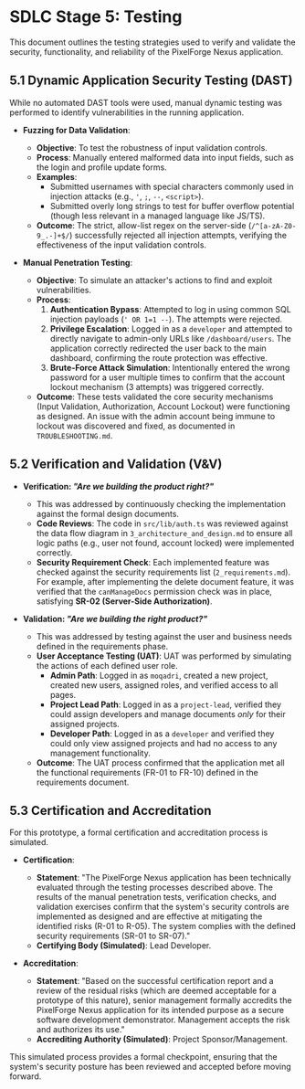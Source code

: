 # SDLC Stage 5: Testing

This document outlines the testing strategies used to verify and validate the security, functionality, and reliability of the PixelForge Nexus application.

## 5.1 Dynamic Application Security Testing (DAST)

While no automated DAST tools were used, manual dynamic testing was performed to identify vulnerabilities in the running application.

- **Fuzzing for Data Validation**:
  - **Objective**: To test the robustness of input validation controls.
  - **Process**: Manually entered malformed data into input fields, such as the login and profile update forms.
  - **Examples**:
    - Submitted usernames with special characters commonly used in injection attacks (e.g., `'`, `;`, `--`, `<script>`).
    - Submitted overly long strings to test for buffer overflow potential (though less relevant in a managed language like JS/TS).
  - **Outcome**: The strict, allow-list regex on the server-side (`/^[a-zA-Z0-9_.-]+$/`) successfully rejected all injection attempts, verifying the effectiveness of the input validation controls.

- **Manual Penetration Testing**:
  - **Objective**: To simulate an attacker's actions to find and exploit vulnerabilities.
  - **Process**:
    1. **Authentication Bypass**: Attempted to log in using common SQL injection payloads (`' OR 1=1 --`). The attempts were rejected.
    2. **Privilege Escalation**: Logged in as a `developer` and attempted to directly navigate to admin-only URLs like `/dashboard/users`. The application correctly redirected the user back to the main dashboard, confirming the route protection was effective.
    3. **Brute-Force Attack Simulation**: Intentionally entered the wrong password for a user multiple times to confirm that the account lockout mechanism (3 attempts) was triggered correctly.
  - **Outcome**: These tests validated the core security mechanisms (Input Validation, Authorization, Account Lockout) were functioning as designed. An issue with the admin account being immune to lockout was discovered and fixed, as documented in `TROUBLESHOOTING.md`.

## 5.2 Verification and Validation (V&V)

- **Verification: *"Are we building the product right?"***
  - This was addressed by continuously checking the implementation against the formal design documents.
  - **Code Reviews**: The code in `src/lib/auth.ts` was reviewed against the data flow diagram in `3_architecture_and_design.md` to ensure all logic paths (e.g., user not found, account locked) were implemented correctly.
  - **Security Requirement Check**: Each implemented feature was checked against the security requirements list (`2_requirements.md`). For example, after implementing the delete document feature, it was verified that the `canManageDocs` permission check was in place, satisfying **SR-02 (Server-Side Authorization)**.

- **Validation: *"Are we building the right product?"***
  - This was addressed by testing against the user and business needs defined in the requirements phase.
  - **User Acceptance Testing (UAT)**: UAT was performed by simulating the actions of each defined user role.
    - **Admin Path**: Logged in as `moqadri`, created a new project, created new users, assigned roles, and verified access to all pages.
    - **Project Lead Path**: Logged in as a `project-lead`, verified they could assign developers and manage documents *only* for their assigned projects.
    - **Developer Path**: Logged in as a `developer` and verified they could only view assigned projects and had no access to any management functionality.
  - **Outcome**: The UAT process confirmed that the application met all the functional requirements (FR-01 to FR-10) defined in the requirements document.

## 5.3 Certification and Accreditation

For this prototype, a formal certification and accreditation process is simulated.

- **Certification**:
  - **Statement**: "The PixelForge Nexus application has been technically evaluated through the testing processes described above. The results of the manual penetration tests, verification checks, and validation exercises confirm that the system's security controls are implemented as designed and are effective at mitigating the identified risks (R-01 to R-05). The system complies with the defined security requirements (SR-01 to SR-07)."
  - **Certifying Body (Simulated)**: Lead Developer.

- **Accreditation**:
  - **Statement**: "Based on the successful certification report and a review of the residual risks (which are deemed acceptable for a prototype of this nature), senior management formally accredits the PixelForge Nexus application for its intended purpose as a secure software development demonstrator. Management accepts the risk and authorizes its use."
  - **Accrediting Authority (Simulated)**: Project Sponsor/Management.

This simulated process provides a formal checkpoint, ensuring that the system's security posture has been reviewed and accepted before moving forward.